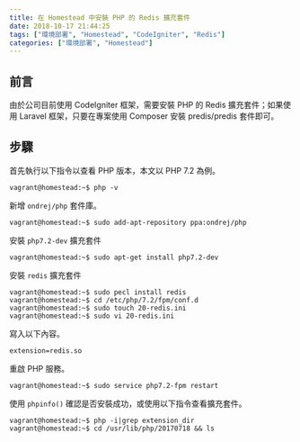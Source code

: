 ```yaml
---
title: 在 Homestead 中安裝 PHP 的 Redis 擴充套件
date: 2018-10-17 21:44:25
tags: ["環境部署", "Homestead", "CodeIgniter", "Redis"]
categories: ["環境部署", "Homestead"]
---
```


## 前言
由於公司目前使用 CodeIgniter 框架，需要安裝 PHP 的 Redis 擴充套件；如果使用 Laravel 框架，只要在專案使用 Composer 安裝 predis/predis 套件即可。 

## 步驟
首先執行以下指令以查看 PHP 版本，本文以 PHP 7.2 為例。
```
vagrant@homestead:~$ php -v
```
新增 `ondrej/php` 套件庫。
```
vagrant@homestead:~$ sudo add-apt-repository ppa:ondrej/php
```
安裝 `php7.2-dev` 擴充套件
```
vagrant@homestead:~$ sudo apt-get install php7.2-dev
```
安裝 `redis` 擴充套件
```
vagrant@homestead:~$ sudo pecl install redis
vagrant@homestead:~$ cd /etc/php/7.2/fpm/conf.d
vagrant@homestead:~$ sudo touch 20-redis.ini
vagrant@homestead:~$ sudo vi 20-redis.ini
```
寫入以下內容。
```
extension=redis.so
```
重啟 PHP 服務。
```
vagrant@homestead:~$ sudo service php7.2-fpm restart
```
使用 `phpinfo()` 確認是否安裝成功，或使用以下指令查看擴充套件。
```
vagrant@homestead:~$ php -i|grep extension_dir
vagrant@homestead:~$ cd /usr/lib/php/20170718 && ls
```